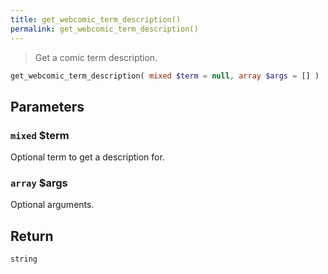 ```yaml
---
title: get_webcomic_term_description()
permalink: get_webcomic_term_description()
---
```


> Get a comic term description.

```php
get_webcomic_term_description( mixed $term = null, array $args = [] ) : string
```

## Parameters

### `mixed` $term
Optional term to get a description for.

### `array` $args
Optional arguments.

## Return

`string`
